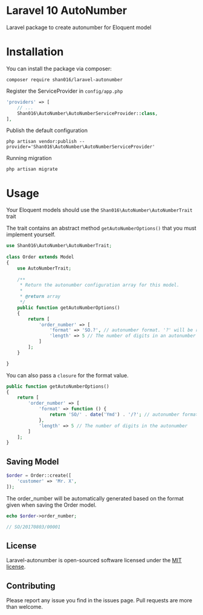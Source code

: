 # Laravel 10 AutoNumber




Laravel package to create autonumber for Eloquent model

# Installation

You can install the package via composer:

```
composer require shan016/laravel-autonumber
```

Register the ServiceProvider in `config/app.php`

```php
'providers' => [
    // ...
    Shan016\AutoNumber\AutoNumberServiceProvider::class,
],
```

Publish the default configuration

```
php artisan vendor:publish --provider='Shan016\AutoNumber\AutoNumberServiceProvider'
```

Running migration

```
php artisan migrate
```

# Usage

Your Eloquent models should use the `Shan016\AutoNumber\AutoNumberTrait` trait

The trait contains an abstract method `getAutoNumberOptions()` that you must implement yourself.


```php
use Shan016\AutoNumber\AutoNumberTrait;
    
class Order extends Model
{
    use AutoNumberTrait;
    
    /**
     * Return the autonumber configuration array for this model.
     *
     * @return array
     */
    public function getAutoNumberOptions()
    {
        return [
            'order_number' => [
                'format' => 'SO.?', // autonumber format. '?' will be replaced with the generated number.
                'length' => 5 // The number of digits in an autonumber
            ]
        ];
    }

}
```

You can also pass a `closure` for the format value.

```php
public function getAutoNumberOptions()
{
    return [
        'order_number' => [
            'format' => function () {
                return 'SO/' . date('Ymd') . '/?'; // autonumber format. '?' will be replaced with the generated number.
            },
            'length' => 5 // The number of digits in the autonumber
        ]
    ];
}
```

## Saving Model

```php
$order = Order::create([
    'customer' => 'Mr. X',
]);
```

The order_number will be automatically generated based on the format given when saving the Order model.

```php
echo $order->order_number;

// SO/20170803/00001
```

## License

Laravel-autonumber is open-sourced software licensed under the [MIT license](http://opensource.org/licenses/MIT).

## Contributing

Please report any issue you find in the issues page. Pull requests are more than welcome.
